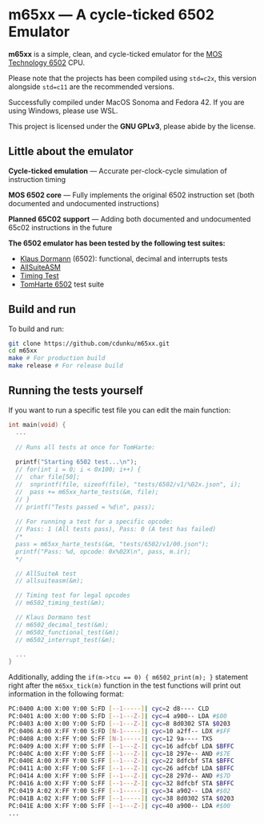 # m65xx — A cycle-ticked 6502 Emulator

**m65xx** is a simple, clean, and cycle-ticked emulator for the [MOS Technology 6502](https://en.wikipedia.org/wiki/MOS_Technology_6502) CPU.

Please note that the projects has been compiled using `std=c2x`, this version alongside `std=c11` are the recommended versions.

Successfully compiled under MacOS Sonoma and Fedora 42. If you are using Windows, please use WSL.

This project is licensed under the **GNU GPLv3**, please abide by the license.

## Little about the emulator

**Cycle-ticked emulation** — Accurate per-clock-cycle simulation of instruction timing  

**MOS 6502 core** — Fully implements the original 6502 instruction set (both documented and undocumented instructions)

**Planned 65C02 support** — Adding both documented and undocumented 65c02 instructions in the future

**The 6502 emulator has been tested by the following test suites:** 
- [Klaus Dormann](https://github.com/Klaus2m5/6502_65C02_functional_tests) (6502): functional, decimal and interrupts tests
- [AllSuiteASM](https://github.com/MusicOfMusiX/6502emu/blob/master/AllSuiteA.asm)
- [Timing Test](https://github.com/BigEd/6502timing)
- [TomHarte 6502](https://github.com/SingleStepTests/ProcessorTests/tree/main/6502) test suite


## Build and run

To build and run:

```bash
git clone https://github.com/cdunku/m65xx.git
cd m65xx
make # For production build
make release # For release build
```

## Running the tests yourself

If you want to run a specific test file you can edit the main function:
```c
int main(void) {
  ...
  
  // Runs all tests at once for TomHarte:
  
  printf("Starting 6502 test...\n");
  // for(int i = 0; i < 0x100; i++) {
  //  char file[50];
  //  snprintf(file, sizeof(file), "tests/6502/v1/%02x.json", i);
  //  pass += m65xx_harte_tests(&m, file);
  // }
  // printf("Tests passed = %d\n", pass);
  
  // For running a test for a specific opcode:
  // Pass: 1 (All tests pass), Pass: 0 (A test has failed)
  /*
  pass = m65xx_harte_tests(&m, "tests/6502/v1/00.json");
  printf("Pass: %d, opcode: 0x%02X\n", pass, m.ir);
  */

  // AllSuiteA test
  // allsuiteasm(&m);

  // Timing test for legal opcodes
  // m6502_timing_test(&m);

  // Klaus Dormann test
  // m6502_decimal_test(&m);
  // m6502_functional_test(&m);
  // m6502_interrupt_test(&m);

  ...
}
```

Additionally, adding the `if(m->tcu == 0) { m6502_print(m); }` statement right after the `m65xx_tick(m)` function in the test functions will print out information in the following format:
```bash
PC:0400 A:00 X:00 Y:00 S:FD [--1-----]| cyc=2 d8---- CLD
PC:0401 A:00 X:00 Y:00 S:FD [--1---Z-]| cyc=4 a900-- LDA #$00
PC:0403 A:00 X:00 Y:00 S:FD [--1---Z-]| cyc=8 8d0302 STA $0203
PC:0406 A:00 X:FF Y:00 S:FD [N-1-----]| cyc=10 a2ff-- LDX #$FF
PC:0408 A:00 X:FF Y:00 S:FF [N-1-----]| cyc=12 9a---- TXS
PC:0409 A:00 X:FF Y:00 S:FF [--1---Z-]| cyc=16 adfcbf LDA $BFFC
PC:040C A:00 X:FF Y:00 S:FF [--1---Z-]| cyc=18 297e-- AND #$7E
PC:040E A:00 X:FF Y:00 S:FF [--1---Z-]| cyc=22 8dfcbf STA $BFFC
PC:0411 A:00 X:FF Y:00 S:FF [--1---Z-]| cyc=26 adfcbf LDA $BFFC
PC:0414 A:00 X:FF Y:00 S:FF [--1---Z-]| cyc=28 297d-- AND #$7D
PC:0416 A:00 X:FF Y:00 S:FF [--1---Z-]| cyc=32 8dfcbf STA $BFFC
PC:0419 A:02 X:FF Y:00 S:FF [--1-----]| cyc=34 a902-- LDA #$02
PC:041B A:02 X:FF Y:00 S:FF [--1-----]| cyc=38 8d0302 STA $0203
PC:041E A:00 X:FF Y:00 S:FF [--1---Z-]| cyc=40 a900-- LDA #$00
...
```
